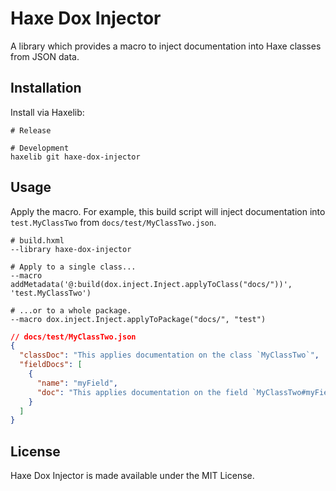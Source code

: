 # Haxe Dox Injector

A library which provides a macro to inject documentation into Haxe classes from JSON data.

## Installation

Install via Haxelib:

```
# Release

# Development
haxelib git haxe-dox-injector 
```

## Usage

Apply the macro. For example, this build script will inject documentation into `test.MyClassTwo` from `docs/test/MyClassTwo.json`.

```
# build.hxml
--library haxe-dox-injector

# Apply to a single class...
--macro addMetadata('@:build(dox.inject.Inject.applyToClass("docs/"))', 'test.MyClassTwo')

# ...or to a whole package.
--macro dox.inject.Inject.applyToPackage("docs/", "test")
```

```json
// docs/test/MyClassTwo.json
{
  "classDoc": "This applies documentation on the class `MyClassTwo`",
  "fieldDocs": [
    {
      "name": "myField",
      "doc": "This applies documentation on the field `MyClassTwo#myField`"
    }
  ]
}
```

## License

Haxe Dox Injector is made available under the MIT License.